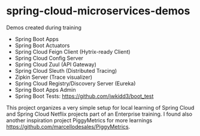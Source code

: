 # spring-cloud-microservices-demos

Demos created during training

* Spring Boot Apps
* Spring Boot Actuators
* Spring Cloud Feign Client (Hytrix-ready Client)
* Spring Cloud Config Server
* Spring Cloud Zuul (API Gateway)
 * Spring Cloud Sleuth (Distributed Tracing)
 * Zipkin Server (Trace visualizer)
* Spring Cloud Registry/Discovery Server (Eureka)
* Spring Boot Apps Admin
* Spring Boot Tests: https://github.com/jwkidd3/boot_test

This project organizes a very simple setup for local learning of Spring Cloud and Spring Cloud Netflix projects part of an Enterprise training. I found also another inspiration project PiggyMetrics for more learnings https://github.com/marcellodesales/PiggyMetrics.


